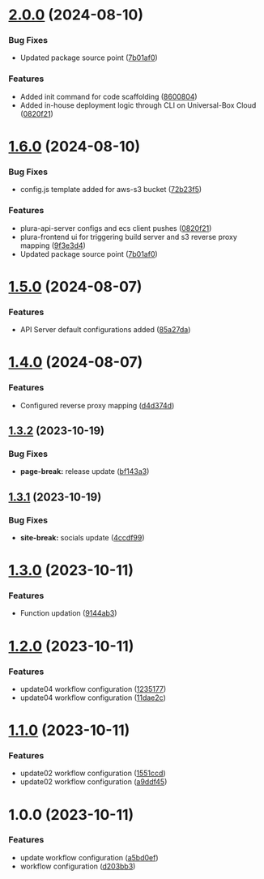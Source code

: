 # [2.0.0](https://github.com/Abhishek-Mallick/universal-box/compare/v1.6.0...v2.0.0) (2024-08-10)


### Bug Fixes

* Updated package source point ([7b01af0](https://github.com/Abhishek-Mallick/universal-box/commit/7b01af091b816a318f95fe7efad536af971c61ba))

### Features

* Added init command for code scaffolding ([8600804](https://github.com/Abhishek-Mallick/universal-box/commit/86008047a8e38f90dc8e809a057488942b44dfb9))
* Added in-house deployment logic through CLI on Universal-Box Cloud ([0820f21](https://github.com/Abhishek-Mallick/universal-box/commit/0820f21e1a2609d9433d38bbfcc6377953f6aa1d))


# [1.6.0](https://github.com/Abhishek-Mallick/universal-box/compare/v1.5.0...v1.6.0) (2024-08-10)


### Bug Fixes

* config.js template added for aws-s3 bucket ([72b23f5](https://github.com/Abhishek-Mallick/universal-box/commit/72b23f59f6ba0e31e4fecf119c93256429c72f6f))


### Features

* plura-api-server configs and ecs client pushes ([0820f21](https://github.com/Abhishek-Mallick/universal-box/commit/0820f21e1a2609d9433d38bbfcc6377953f6aa1d))
* plura-frontend ui for triggering build server and s3 reverse proxy mapping ([9f3e3d4](https://github.com/Abhishek-Mallick/universal-box/commit/9f3e3d4a31cd0919cf61c6c7157ec2af908531cb))
* Updated package source point ([7b01af0](https://github.com/Abhishek-Mallick/universal-box/commit/7b01af091b816a318f95fe7efad536af971c61ba))

# [1.5.0](https://github.com/Abhishek-Mallick/universal-box/compare/v1.4.0...v1.5.0) (2024-08-07)


### Features

* API Server default configurations added ([85a27da](https://github.com/Abhishek-Mallick/universal-box/commit/85a27da65afd3ea4374f939c8bf2c5b38ce2a792))

# [1.4.0](https://github.com/Abhishek-Mallick/universal-box/compare/v1.3.2...v1.4.0) (2024-08-07)


### Features

* Configured reverse proxy mapping ([d4d374d](https://github.com/Abhishek-Mallick/universal-box/commit/d4d374d7602d62e24248b4acd29f1d0c9299ea57))

## [1.3.2](https://github.com/Abhishek-Mallick/universal-box/compare/v1.3.1...v1.3.2) (2023-10-19)


### Bug Fixes

* **page-break:** release update ([bf143a3](https://github.com/Abhishek-Mallick/universal-box/commit/bf143a35177343dd77a834d9e5d547137fb522be))

## [1.3.1](https://github.com/Abhishek-Mallick/universal-box/compare/v1.3.0...v1.3.1) (2023-10-19)


### Bug Fixes

* **site-break:** socials update ([4ccdf99](https://github.com/Abhishek-Mallick/universal-box/commit/4ccdf992d6f51a14cbc5d8718264cfe81f173bb3))

# [1.3.0](https://github.com/Abhishek-Mallick/smart-box/compare/v1.2.0...v1.3.0) (2023-10-11)


### Features

* Function updation ([9144ab3](https://github.com/Abhishek-Mallick/smart-box/commit/9144ab362761638f518cc39c3a1a282845b46ce4))

# [1.2.0](https://github.com/Abhishek-Mallick/smart-box/compare/v1.1.0...v1.2.0) (2023-10-11)


### Features

* update04 workflow configuration ([1235177](https://github.com/Abhishek-Mallick/smart-box/commit/12351779997036744f9514a4564331c070a22d0d))
* update04 workflow configuration ([11dae2c](https://github.com/Abhishek-Mallick/smart-box/commit/11dae2cac6cb3524afd2797c25b76fe6aea0e6f3))

# [1.1.0](https://github.com/Abhishek-Mallick/smart-box/compare/v1.0.0...v1.1.0) (2023-10-11)


### Features

* update02 workflow configuration ([1551ccd](https://github.com/Abhishek-Mallick/smart-box/commit/1551ccd556d632529b5f22062088c01f75db304d))
* update02 workflow configuration ([a9ddf45](https://github.com/Abhishek-Mallick/smart-box/commit/a9ddf45b34943e76198a06150d39ceadca8bdbdf))

# 1.0.0 (2023-10-11)


### Features

* update workflow configuration ([a5bd0ef](https://github.com/Abhishek-Mallick/smart-box/commit/a5bd0ef4afae183bc7799063d5ace6a67a87102f))
* workflow configuration ([d203bb3](https://github.com/Abhishek-Mallick/smart-box/commit/d203bb3eaa349c3a6a58e80bb22902c6307e6b2b))
